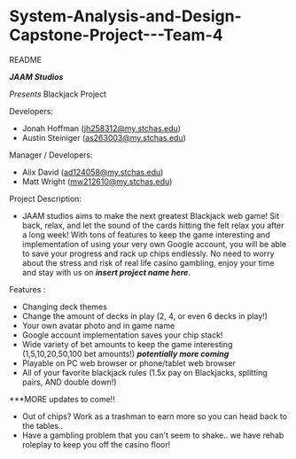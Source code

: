 # System-Analysis-and-Design-Capstone-Project---Team-4

README

_______JAAM Studios_______

*Presents* Blackjack Project

Developers:
  - Jonah Hoffman (jh258312@my.stchas.edu)
  - Austin Steiniger (as263003@my.stchas.edu)

Manager / Developers:
  - Alix David (ad124058@my.stchas.edu)
  - Matt Wright (mw212610@my.stchas.edu)


Project Description:
  - JAAM studios aims to make the next greatest Blackjack web game! Sit back, relax, and let the sound of the cards hitting the felt relax you after a long week!
  With tons of features to keep the game interesting and implementation of using your very own Google account, you will be able to save your progress and rack up chips endlessly.
  No need to worry about the stress and risk of real life casino gambling, enjoy your time and stay with us on ***insert project name here***.

  Features :
  -   Changing deck themes
  -   Change the amount of decks in play (2, 4, or even 6 decks in play!)
  -   Your own avatar photo and in game name
  -   Google account implementation saves your chip stack!
  -   Wide variety of bet amounts to keep the game interesting (1,5,10,20,50,100 bet amounts!) ***potentially more coming***
  -   Playable on PC web browser or phone/tablet web browser
  -   All of your favorite blackjack rules (1.5x pay on Blackjacks, splitting pairs, AND double down!)

***MORE updates to come!!
  - Out of chips? Work as a trashman to earn more so you can head back to the tables..
  - Have a gambling problem that you can't seem to shake.. we have rehab roleplay to keep you off the casino floor!


